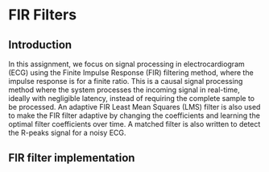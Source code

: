 # FIR Filters

## Introduction
In this assignment, we focus on signal processing in electrocardiogram (ECG) using the Finite Impulse Response (FIR) filtering method, where the impulse response is for a finite ratio. This is a causal signal processing method where the system processes the incoming signal in real-time, ideally with negligible latency, instead of requiring the complete sample to be processed. An adaptive FIR Least Mean Squares (LMS) filter is also used to make the FIR filter adaptive by changing the coefficients and learning the optimal filter coefficients over time. A matched filter is also written to detect the R-peaks signal for a noisy ECG.

## FIR filter implementation


